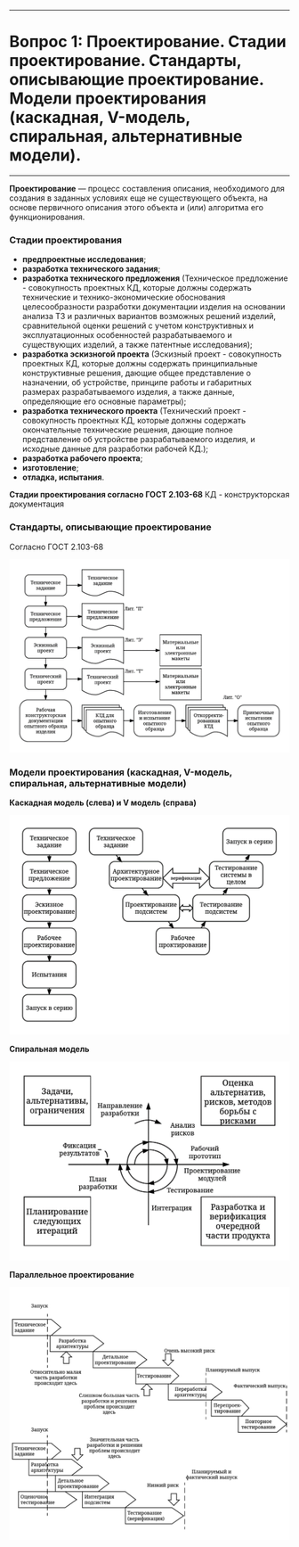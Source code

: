 ___
# Вопрос 1: Проектирование. Стадии проектирование. Стандарты, описывающие проектирование. Модели проектирования (каскадная, V-модель, спиральная, альтернативные модели).
___

**Проектирование** — процесс составления описания, необходимого для создания в заданных условиях еще не существующего объекта, на основе первичного описания этого объекта и (или) алгоритма его функционирования.

### Стадии проектирования
* **предпроектные исследования**;
* **разработка технического задания**;
* **разработка технического предложения** 
(Техническое предложение - совокупность проектных КД, которые должны содержать технические и технико-экономические обоснования целесообразности разработки документации изделия на основании анализа ТЗ и различных вариантов возможных решений изделий, сравнительной оценки решений с учетом конструктивных и эксплуатационных особенностей разрабатываемого и существующих изделий, а также патентные исследования);
* **разработка эскизногой проекта**
(Эскизный проект - совокупность проектных КД, которые должны содержать принципиальные конструктивные решения, дающие общее представление о назначении, об устройстве, принципе работы и габаритных размерах разрабатываемого изделия, а также данные, определяющие его основные параметры);
* **разработка технического проекта**
(Технический проект - совокупность проектных КД, которые должны содержать окончательные технические решения, дающие полное представление об устройстве разрабатываемого изделия, и исходные данные для разработки рабочей КД.);
* **разработка рабочего проекта**;
* **изготовление**;
* **отладка, испытания**.

**Стадии проектирования согласно ГОСТ 2.103-68**
КД - конструкторская документация

### Стандарты, описывающие проектирование
Согласно ГОСТ 2.103-68

![standarts](../resources/imgs/1_1.png)

### Модели проектирования (каскадная, V-модель, спиральная, альтернативные модели)

**Каскадная модель (слева) и V модель (справа)**

![v model](../resources/imgs/1_v.png)

**Спиральная модель**

![spiral](../resources/imgs/1_spiral.png)

**Параллельное проектирование**

![spiral](../resources/imgs/1_paralel.png)
